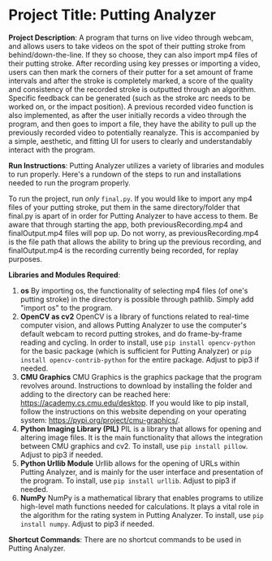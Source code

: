 # Project Title: Putting Analyzer 

**Project Description**: A program that turns on live video through webcam, and allows users to take videos on the spot of their putting stroke from behind/down-the-line. If they so choose, they can also import mp4 files of their putting stroke. After recording using key presses or importing a video, users can then mark the corners of their putter for a set amount of frame intervals and after the stroke is completely marked, a score of the quality and consistency of the recorded stroke is outputted through an algorithm. Specific feedback can be generated (such as the stroke arc needs to be worked on, or the impact position). A previous recorded video function is also implemented, as after the user initially records a video through the program, and then goes to import a file, they have the ability to pull up the previously recorded video to potentially reanalyze. This is accompanied by a simple, aesthetic, and fitting UI for users to clearly and understandably interact with the program. 

**Run Instructions**: 
Putting Analyzer utilizes a variety of libraries and modules to run properly. Here's a rundown of the steps to run and installations needed to run the program properly. 

To run the project, run *only* `final.py`. If you would like to import any mp4 files of your putting stroke, put them in the same directory/folder that final.py is apart of in order for Putting Analyzer to have access to them. Be aware that through starting the app, both previousRecording.mp4 and finalOutput.mp4 files will pop up. Do not worry, as previousRecording.mp4 is the file path that allows the ability to bring up the previous recording, and finalOutput.mp4 is the recording currently being recorded, for replay purposes. 

**Libraries and Modules Required**:
1. **os**
By importing os, the functionality of selecting mp4 files (of one's putting stroke) in the directory is possible through pathlib. Simply add "import os" to the program.
2. **OpenCV as cv2**
OpenCV is a library of functions related to real-time computer vision, and allows Putting Analyzer to use the computer's default webcam to record putting strokes, and do frame-by-frame reading and cycling.
In order to install, use `pip install opencv-python` for the basic package (which is sufficient for Putting Analyzer) or `pip install opencv-contrib-python` for the entire package. Adjust to pip3 if needed.
3. **CMU Graphics**
CMU Graphics is the graphics package that the program revolves around. Instructions to download by installing the folder and adding to the directory can be reached here: https://academy.cs.cmu.edu/desktop. If you would like to pip install, follow the instructions on this website depending on your operating system: https://pypi.org/project/cmu-graphics/.
4. **Python Imaging Library (PIL)**
PIL is a library that allows for opening and altering image files. It is the main functionality that allows the integration between CMU graphics and cv2. To install, use `pip install pillow`. Adjust to pip3 if needed.
5. **Python Urllib Module**
Urllib allows for the opening of URLs within Putting Analyzer, and is mainly for the user interface and presentation of the program. To install, use `pip install urllib`. Adjust to pip3 if needed.
6. **NumPy**
NumPy is a mathematical library that enables programs to utilize high-level math functions needed for calculations. It plays a vital role in the algorithm for the rating system in Putting Analyzer. To install, use `pip install numpy`. Adjust to pip3 if needed. 

**Shortcut Commands**:
There are no shortcut commands to be used in Putting Analyzer. 
